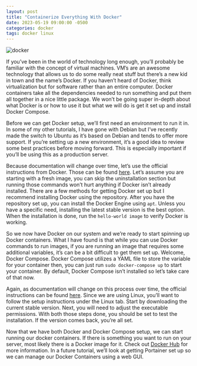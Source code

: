```yaml
---
layout: post
title: "Containerize Everything With Docker"
date: 2023-05-19 09:00:00 -0500
categories: docker
tags: docker linux
---
```


![docker](https://carlos.oulman.net/wp-content/uploads/2022/03/docker_gfx.jpg)

If you’ve been in the world of technology long enough, you’ll probably be familiar with the concept of virtual machines. VM’s are an awesome technology that allows us to do some really neat stuff but there’s a new kid in town and the name’s Docker. If you haven’t heard of Docker, think virtualization but for software rather than an entire computer. Docker containers take all the dependencies needed to run something and put them all together in a nice little package. We won’t be going super in-depth about what Docker is or how to use it but what we will do is get it set up and install Docker Compose.

Before we can get Docker setup, we’ll first need an environment to run it in. In some of my other tutorials, I have gone with Debian but I’ve recently made the switch to Ubuntu as it’s based on Debian and tends to offer more support. If you’re setting up a new environment, it’s a good idea to review some best practices before moving forward. This is especially important if you’ll be using this as a production server.

Because documentation will change over time, let’s use the official instructions from Docker. Those can be found [here](https://docs.docker.com/engine/install/ubuntu/). Let’s assume you are starting with a fresh image, you can skip the uninstallation section but running those commands won’t hurt anything if Docker isn’t already installed. There are a few methods for getting Docker set up but I recommend installing Docker using the repository. After you have the repository set up, you can install the Docker Engine using `apt`. Unless you have a specific need, installing the latest stable version is the best option. When the installation is done, run the `hello-world image` to verify Docker is working.

So we now have Docker on our system and we’re ready to start spinning up Docker containers. What I have found is that while you can use Docker commands to run images, if you are running an image that requires some additional variables, it’s can be a bit difficult to get them set up. Welcome, Docker Compose. Docker Compose utilizes a YAML file to store the variable for your container then, you can just run `sudo docker-compose up` to start your container. By default, Docker Compose isn’t installed so let’s take care of that now.

Again, as documentation will change on this process over time, the official instructions can be found [here](https://docs.docker.com/compose/install/). Since we are using Linux, you’ll want to follow the setup instructions under the Linux tab. Start by downloading the current stable version. Next, you will need to adjust the executable permissions. With both those steps done, you should be set to test the installation. If the version comes back, you’re all set.

Now that we have both Docker and Docker Compose setup, we can start running our docker containers. If there is something you want to run on your server, most likely there is a Docker image for it. Check out [Docker Hub](https://hub.docker.com/) for more information. In a future tutorial, we’ll look at getting Portainer set up so we can manage our Docker Containers using a web GUI.